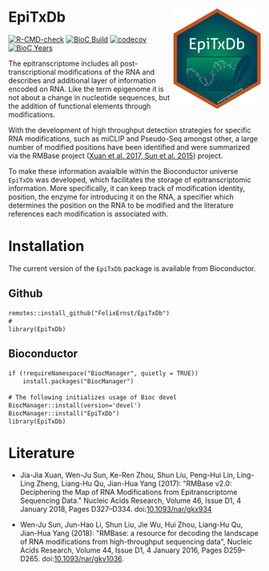 # EpiTxDb <img src="https://raw.githubusercontent.com/Bioconductor/BiocStickers/master/EpiTxDb/EpiTxDb.png" height="200" align="right">

<!-- badges: start -->
[![R-CMD-check](https://github.com/FelixErnst/EpiTxDb/workflows/R-CMD-check-bioc-devel/badge.svg)](https://github.com/FelixErnst/EpiTxDb/actions/)
[![BioC Build](https://bioconductor.org/shields/build/devel/bioc/EpiTxDb.svg)](http://bioconductor.org/checkResults/devel/bioc-LATEST/EpiTxDb/)
[![codecov](https://codecov.io/gh/FelixErnst/EpiTxDb/branch/master/graph/badge.svg)](https://codecov.io/gh/FelixErnst/EpiTxDb)
[![BioC Years](https://bioconductor.org/shields/years-in-bioc/EpiTxDb.svg)](https://doi.org/doi:10.18129/B9.bioc.EpiTxDb)
<!-- badges: end -->


The epitranscriptome includes all post-transcriptional modifications of the RNA
and describes and additional layer of information encoded on RNA. Like the term
epigenome it is not about a change in nucleotide sequences, but the addition of
functional elements through modifications.

With the development of high throughput detection strategies for specific RNA
modifications, such as miCLIP and Pseudo-Seq amongst other, a large number of
modified positions have been identified and were summarized via the RMBase 
project ([Xuan et al. 2017, Sun et al. 2015](#Literature)) project.

To make these information avaialble within the Bioconductor universe `EpiTxDb`
was developed, which facilitates the storage of epitranscriptomic information.
More specifically, it can keep track of modification identity, position, the
enzyme for introducing it on the RNA, a specifier which determines the position
on the RNA to be modified and the literature references each modification is
associated with.

# Installation

The current version of the `EpiTxDb` package is available from Bioconductor.

## Github

```
remotes::install_github("FelixErnst/EpiTxDb")
#
library(EpiTxDb)
```

## Bioconductor

```
if (!requireNamespace("BiocManager", quietly = TRUE))
    install.packages("BiocManager")

# The following initializes usage of Bioc devel
BiocManager::install(version='devel')
BiocManager::install("EpiTxDb")
library(EpiTxDb)
```

# Literature

- Jia-Jia Xuan, Wen-Ju Sun, Ke-Ren Zhou, Shun Liu, Peng-Hui Lin, Ling-Ling
Zheng, Liang-Hu Qu, Jian-Hua Yang (2017): "RMBase v2.0: Deciphering the Map of
RNA Modifications from Epitranscriptome Sequencing Data." Nucleic Acids
Research, Volume 46, Issue D1, 4 January 2018, Pages D327–D334.
doi:[10.1093/nar/gkx934](https://doi.org/10.1093/nar/gkx934)

- Wen-Ju Sun, Jun-Hao Li, Shun Liu, Jie Wu, Hui Zhou, Liang-Hu Qu, Jian-Hua Yang
(2018): "RMBase: a resource for decoding the landscape of RNA modifications from
high-throughput sequencing data", Nucleic Acids Research, Volume 44, Issue D1, 4
January 2016, Pages D259–D265.
doi:[10.1093/nar/gkv1036](https://doi.org/10.1093/nar/gkv1036).
